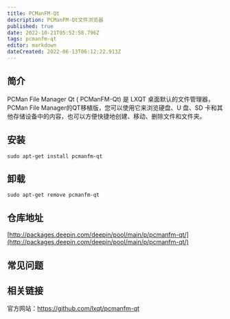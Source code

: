 ```yaml
---
title: PCManFM-Qt
description: PCManFM-Qt文件浏览器
published: true
date: 2022-10-21T05:52:58.796Z
tags: pcmanfm-qt
editor: markdown
dateCreated: 2022-06-13T06:12:22.913Z
---
```


## 简介

PCMan File Manager Qt ( PCManFM-Qt) 是 LXQT 桌面默认的文件管理器，PCMan File Manager的QT移植版，您可以使用它来浏览硬盘、U 盘、SD 卡和其他存储设备中的内容，也可以方便快捷地创建、移动、删除文件和文件夹。

## 安装

`sudo apt-get install pcmanfm-qt`

## 卸载

`sudo apt-get remove pcmanfm-qt`

## 仓库地址

[http://packages.deepin.com/deepin/pool/main/p/pcmanfm-qt/](http://packages.deepin.com/deepin/pool/main/p/pcmanfm-qt/)

## 常见问题

## 相关链接
官方网站：https://github.com/lxqt/pcmanfm-qt